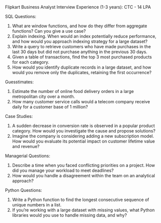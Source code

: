 Flipkart Business Analyst Interview Experience (1-3 years):
CTC - 14 LPA

SQL Questions:

 1. What are window functions, and how do they differ from aggregate functions? Can you give a use case?
 2. Explain indexing. When would an index potentially reduce performance, and how would you approach indexing strategy for a large dataset?
 3. Write a query to retrieve customers who have made purchases in the last 30 days but did not purchase anything in the previous 30 days.
 4. Given a table of transactions, find the top 3 most purchased products for each category.
 5. How would you identify duplicate records in a large dataset, and how would you remove only the duplicates, retaining the first occurrence?

Guesstimates:

 1. Estimate the number of online food delivery orders in a large metropolitan city over a month.
 2. How many customer service calls would a telecom company receive daily for a customer base of 1 million?

Case Studies:

 1. A sudden decrease in conversion rate is observed in a popular product category. How would you investigate the cause and propose solutions?
 2. Imagine the company is considering adding a new subscription model. How would you evaluate its potential impact on customer lifetime value and revenue?

Managerial Questions:

 1. Describe a time when you faced conflicting priorities on a project. How did you manage your workload to meet deadlines?
 2. How would you handle a disagreement within the team on an analytical approach?

Python Questions:

 1. Write a Python function to find the longest consecutive sequence of unique numbers in a list.
 2. If you’re working with a large dataset with missing values, what Python libraries would you use to handle missing data, and why?